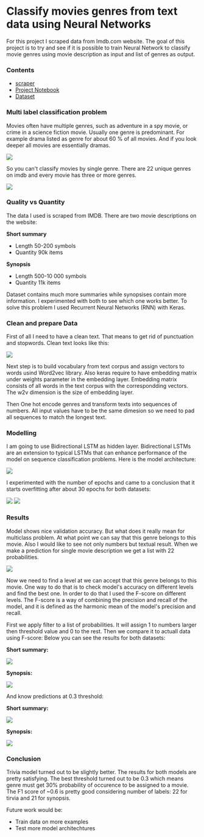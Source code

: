 # Classify movies genres from text data using Neural Networks

For this project I scraped data from Imdb.com website. The goal of this project is to try and see if it is possible to train Neural Network to classify movie genres using movie description as input and list of genres as output.

### Contents

- [scraper](/Scraper_imdb.ipynb)
- [Project Notebook](/Project_genre_final.ipynb)
- [Dataset](https://www.kaggle.com/igorkirko/imdb-summary-trivia)

### Multi label classification problem

Movies often have multiple genres, such as adventure in a spy movie, or crime in a science fiction movie. Usually one genre is predominant. For example drama listed as genre for about 60 % of all movies. And if you look deeper all movies are essentially dramas.

![](pics/genre_freq.png)

So you can't classify movies by single genre. There are 22 unique genres on imdb and every movie has three or more genres.

![](pics/imdb_screen.png)

### Quality vs Quantity

The data I used is scraped from IMDB. There are two movie descriptions on the website:

**Short summary** 
- Length       50-200 symbols
- Quantity     90k items    


**Synopsis** 
- Length        500-10 000 symbols
- Quantity      11k items


Dataset contains much more summaries while synopsises contain more information. I experimented with both to see which one works better. To solve this problem I used Recurrent Neural Networks (RNN) with Keras.

### Clean and prepare Data

First of all I need to have a clean text. That means to get rid of punctuation and stopwords. Clean text looks like this:

![](pics/clean_text.png)

Next step is to build vocabulary from text corpus and assign vectors to words usind Word2vec library. Also keras require to have embedding matrix under weights parameter in the embedding layer. Embedding matrix consists of all words in the text corpus with the correspondding vectors. The w2v dimension is the size of embedding layer.

Then One hot encode genres and transform texts into sequences of numbers. All input values have to be the same dimesion so we need to pad all sequences to match the longest text.

### Modelling

I am going to use Bidirectional LSTM as hidden layer. Bidirectional LSTMs are an extension to typical LSTMs that can enhance performance of the model on sequence classification problems. Here is the model architecture:

![](pics/rnn_arch.png)

I experimented with the number of epochs and came to a conclusion that it starts overfitting after about 30 epochs for both datasets:

![](pics/loss.png)
![](pics/val.png)

### Results

Model shows nice validation accuracy. But what does it really mean for multiclass problem. At what point we can say that this genre belongs to this movie. Also I would like to see not only numbers but textual result. 
When we make a prediction for single movie description we get a list with 22 probabilities. 

![](pics/probs.png)

Now we need to find a level at we can accept that this genre belongs to this movie. One way to do that is to check model's accuracy on different levels and find the best one. In order to do that I used the F-score on different levels. The F-score is a way of combining the precision and recall of the model, and it is defined as the harmonic mean of the model's precision and recall.

First we apply filter to a list of probabilities. It will assign 1 to numbers larger then threshold value and 0 to the rest. Then we compare it to actuall data using F-score: Below you can see the results for both datasets:

**Short summary:**

![](pics/trh_summary.png)

**Synopsis:**

![](pics/trh_synopsis.png)

And know predictions at 0.3 threshold:

**Short summary:**

![](pics/summary_preds.png)

**Synopsis:**

![](pics/synopsis_preds.png)


### Conclusion

Trivia model turned out to be slightly better. The results for both models are pretty satisfying. The best threshold turned out to be 0.3 which means genre must get 30% probability of occurence to be assigned to a movie. The F1 score of ~0.6 is pretty good considering number of labels: 22 for tirvia and 21 for synopsis.

Future work would be:

- Train data on more examples
- Test more model architechtures
